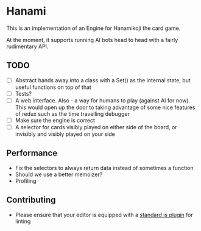 # Hanami

This is an implementation of an Engine for Hanamikoji the card game.

At the moment, it supports running AI bots head to head with a fairly rudimentary API.

## TODO

- [ ] Abstract hands away into a class with a Set() as the internal state, but useful functions on top of that
- [ ] Tests?
- [ ] A web interface. Also - a way for humans to play (against AI for now). This would open up the door to taking advantage of some nice features of redux such as the time travelling debugger
- [ ] Make sure the engine is correct
- [ ] A selector for cards visibly played on either side of the board, or invisibly and visibly played on your side

## Performance

- Fix the selectors to always return data instead of sometimes a function
- Should we use a better memoizer?
- Profiling

## Contributing

- Please ensure that your editor is equipped with a [standard js plugin](https://standardjs.com/) for linting

